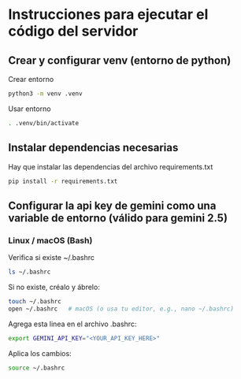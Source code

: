 # Instrucciones para ejecutar el código del servidor

## Crear y configurar venv (entorno de python)

Crear entorno
```bash
python3 -m venv .venv
```

Usar entorno
```bash
. .venv/bin/activate
```

## Instalar dependencias necesarias

Hay que instalar las dependencias del archivo requirements.txt
```bash
pip install -r requirements.txt
```

## Configurar la api key de gemini como una variable de entorno (válido para gemini 2.5)
### Linux / macOS (Bash)

Verifica si existe ~/.bashrc
```bash
ls ~/.bashrc
```

Si no existe, créalo y ábrelo:

```bash
touch ~/.bashrc
open ~/.bashrc   # macOS (o usa tu editor, e.g., nano ~/.bashrc)
```

Agrega esta linea en el archivo .bashrc:

```bash
export GEMINI_API_KEY="<YOUR_API_KEY_HERE>"
```

Aplica los cambios:

```bash
source ~/.bashrc
```